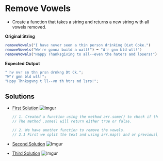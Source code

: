 # Remove Vowels

- Create a function that takes a string and returns a new string with all vowels removed.

**Original String**

```javascript
removeVowels("I have never seen a thin person drinking Diet Coke.")
removeVowels("We're gonna build a wall!") ➞ "W'r gnn bld wll!")
removeVowels("Happy Thanksgiving to all--even the haters and losers!")
```

**Expected Output**

```javascript
" hv nvr sn thn prsn drnkng Dt Ck.";
"W'r gnn bld wll!";
"Hppy Thnksgvng t ll--vn th htrs nd lsrs!";
```

## Solutions

- [First Solution](https://github.com/bidodev/remove-vowel/tree/first-solution)
  ![Imgur](https://i.imgur.com/rkeGM67.png)

  ```javascript
  // 1. Created a function using the method arr.some() to check if the letter is a vowel.
  // The method .some() will return either true or false.

  // 2. We have another function to remove the vowels.
  // 2.1 First we split the text and using arr.map() and or previously function we return only an array without the vowels.
  ```

- [Second Solution](https://github.com/bidodev/remove-vowel/tree/second-solution)
  ![Imgur](https://i.imgur.com/HlfdqF1.png)
- [Third Solution](https://github.com/bidodev/remove-vowel/tree/third-solution)
  ![Imgur](https://i.imgur.com/PYJxnB3.png)

```

```
